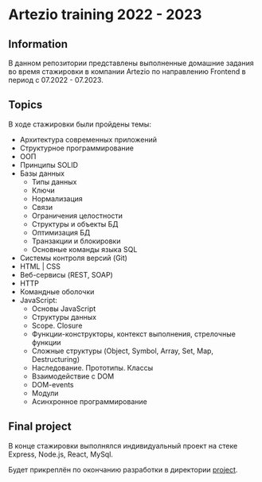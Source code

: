 # Artezio training 2022 - 2023

## Information

В данном репозитории представлены выполненные домашние задания во время стажировки в компании Artezio по направлению Frontend в период с 07.2022 - 07.2023.

## Topics

В ходе стажировки были пройдены темы:

* Архитектура современных приложений
* Структурное программирование
* ООП
* Принципы SOLID
* Базы данных
    - Типы данных
    - Ключи
    - Нормализация
    - Связи
    - Ограничения целостности
    - Структуры и объекты БД
    - Оптимизация БД
    - Транзакции и блокировки
    - Основные команды языка SQL
* Системы контроля версий (Git)
* HTML | CSS
* Веб-сервисы (REST, SOAP)
* HTTP
* Командные оболочки
* JavaScript:
    - Основы JavaScript
    - Структуры данных
    - Scope. Closure
    - Функции-конструкторы, контекст выполнения, стрелочные функции
    - Сложные структуры (Object, Symbol, Array, Set, Map, Destructuring)
    - Наследование. Прототипы. Классы
    - Взаимодействие с DOM
    - DOM-events
    - Модули
    - Асинхронное программирование

## Final project

В конце стажировки выполнялся индивидуальный проект на стеке Express, Node.js, React, MySql.

Будет прикреплён по окончанию  разработки в директории [project](project).
